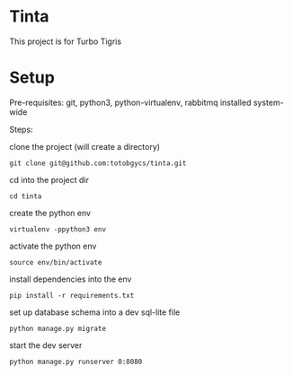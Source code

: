 # Tinta
This project is for Turbo Tigris

# Setup
Pre-requisites: git, python3, python-virtualenv, rabbitmq installed system-wide

Steps:

clone the project (will create a directory)

    git clone git@github.com:totobgycs/tinta.git

cd into the project dir

    cd tinta

create the python env

    virtualenv -ppython3 env

activate the python env

    source env/bin/activate

install dependencies into the env

    pip install -r requirements.txt

set up database schema into a dev sql-lite file

    python manage.py migrate

start the dev server

    python manage.py runserver 0:8080


